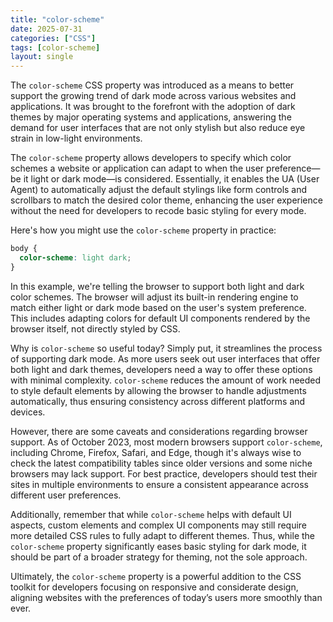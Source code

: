 ```yaml
---
title: "color-scheme"
date: 2025-07-31
categories: ["CSS"]
tags: [color-scheme]
layout: single
---
```


The `color-scheme` CSS property was introduced as a means to better support the growing trend of dark mode across various websites and applications. It was brought to the forefront with the adoption of dark themes by major operating systems and applications, answering the demand for user interfaces that are not only stylish but also reduce eye strain in low-light environments.

The `color-scheme` property allows developers to specify which color schemes a website or application can adapt to when the user preference—be it light or dark mode—is considered. Essentially, it enables the UA (User Agent) to automatically adjust the default stylings like form controls and scrollbars to match the desired color theme, enhancing the user experience without the need for developers to recode basic styling for every mode.

Here's how you might use the `color-scheme` property in practice:

```css
body {
  color-scheme: light dark;
}
```

In this example, we're telling the browser to support both light and dark color schemes. The browser will adjust its built-in rendering engine to match either light or dark mode based on the user's system preference. This includes adapting colors for default UI components rendered by the browser itself, not directly styled by CSS.

Why is `color-scheme` so useful today? Simply put, it streamlines the process of supporting dark mode. As more users seek out user interfaces that offer both light and dark themes, developers need a way to offer these options with minimal complexity. `color-scheme` reduces the amount of work needed to style default elements by allowing the browser to handle adjustments automatically, thus ensuring consistency across different platforms and devices.

However, there are some caveats and considerations regarding browser support. As of October 2023, most modern browsers support `color-scheme`, including Chrome, Firefox, Safari, and Edge, though it's always wise to check the latest compatibility tables since older versions and some niche browsers may lack support. For best practice, developers should test their sites in multiple environments to ensure a consistent appearance across different user preferences.

Additionally, remember that while `color-scheme` helps with default UI aspects, custom elements and complex UI components may still require more detailed CSS rules to fully adapt to different themes. Thus, while the `color-scheme` property significantly eases basic styling for dark mode, it should be part of a broader strategy for theming, not the sole approach.

Ultimately, the `color-scheme` property is a powerful addition to the CSS toolkit for developers focusing on responsive and considerate design, aligning websites with the preferences of today’s users more smoothly than ever.
